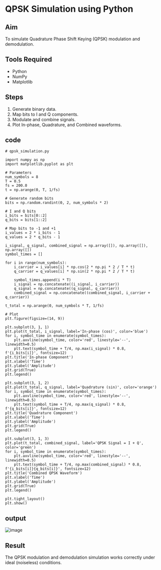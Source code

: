 # QPSK Simulation using Python

## Aim
To simulate Quadrature Phase Shift Keying (QPSK) modulation and demodulation.

## Tools Required
- Python
- NumPy
- Matplotlib

## Steps
1. Generate binary data.
2. Map bits to I and Q components.
3. Modulate and combine signals.
4. Plot In-phase, Quadrature, and Combined waveforms.

## code
```
# qpsk_simulation.py

import numpy as np
import matplotlib.pyplot as plt

# Parameters
num_symbols = 8
T = 0.5
fs = 200.0
t = np.arange(0, T, 1/fs)

# Generate random bits
bits = np.random.randint(0, 2, num_symbols * 2)

# I and Q bits
i_bits = bits[0::2]
q_bits = bits[1::2]

# Map bits to -1 and +1
i_values = 2 * i_bits - 1
q_values = 2 * q_bits - 1

i_signal, q_signal, combined_signal = np.array([]), np.array([]), np.array([])
symbol_times = []

for i in range(num_symbols):
    i_carrier = i_values[i] * np.cos(2 * np.pi * 2 / T * t)
    q_carrier = q_values[i] * np.sin(2 * np.pi * 2 / T * t)

    symbol_times.append(i * T)
    i_signal = np.concatenate((i_signal, i_carrier))
    q_signal = np.concatenate((q_signal, q_carrier))
    combined_signal = np.concatenate((combined_signal, i_carrier + q_carrier))

t_total = np.arange(0, num_symbols * T, 1/fs)

# Plot
plt.figure(figsize=(14, 9))

plt.subplot(3, 1, 1)
plt.plot(t_total, i_signal, label='In-phase (cos)', color='blue')
for i, symbol_time in enumerate(symbol_times):
    plt.axvline(symbol_time, color='red', linestyle='--', linewidth=0.5)
    plt.text(symbol_time + T/4, np.max(i_signal) * 0.8, f'{i_bits[i]}', fontsize=12)
plt.title('In-phase Component')
plt.xlabel('Time')
plt.ylabel('Amplitude')
plt.grid(True)
plt.legend()

plt.subplot(3, 1, 2)
plt.plot(t_total, q_signal, label='Quadrature (sin)', color='orange')
for i, symbol_time in enumerate(symbol_times):
    plt.axvline(symbol_time, color='red', linestyle='--', linewidth=0.5)
    plt.text(symbol_time + T/4, np.max(q_signal) * 0.8, f'{q_bits[i]}', fontsize=12)
plt.title('Quadrature Component')
plt.xlabel('Time')
plt.ylabel('Amplitude')
plt.grid(True)
plt.legend()

plt.subplot(3, 1, 3)
plt.plot(t_total, combined_signal, label='QPSK Signal = I + Q', color='green')
for i, symbol_time in enumerate(symbol_times):
    plt.axvline(symbol_time, color='red', linestyle='--', linewidth=0.5)
    plt.text(symbol_time + T/4, np.max(combined_signal) * 0.8, f'{i_bits[i]}{q_bits[i]}', fontsize=12)
plt.title('Combined QPSK Waveform')
plt.xlabel('Time')
plt.ylabel('Amplitude')
plt.grid(True)
plt.legend()

plt.tight_layout()
plt.show()

```
## output
![image](https://github.com/user-attachments/assets/7cf16155-263c-4e38-8b11-57f52d467478)

## Result
The QPSK modulation and demodulation simulation works correctly under ideal (noiseless) conditions.
